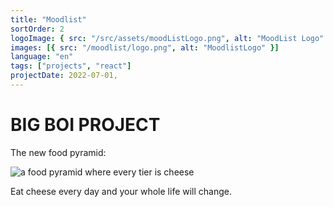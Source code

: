 ```yaml
---
title: "Moodlist"
sortOrder: 2
logoImage: { src: "/src/assets/moodListLogo.png", alt: "MoodList Logo" }
images: [{ src: "/moodlist/logo.png", alt: "MoodlistLogo" }]
language: "en"
tags: ["projects", "react"]
projectDate: 2022-07-01,
---
```


# BIG BOI PROJECT

The new food pyramid:

![a food pyramid where every tier is cheese](https://res.cloudinary.com/jlengstorf/image/upload/v1674096555/blog/eat-cheese-every-day.jpg)

Eat cheese every day and your whole life will change.
